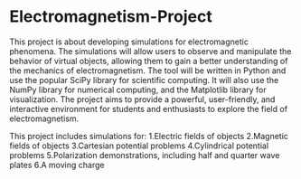 # Electromagnetism-Project
This project is about developing simulations for electromagnetic phenomena. The simulations will allow users to observe and manipulate the behavior of virtual objects, allowing them to gain a better understanding of the mechanics of electromagnetism. The tool will be written in Python and use the popular SciPy library for scientific computing. It will also use the NumPy library for numerical computing, and the Matplotlib library for visualization. The project aims to provide a powerful, user-friendly, and interactive environment for students and enthusiasts to explore the field of electromagnetism.


This project includes simulations for:
1.Electric fields of objects
2.Magnetic fields of objects
3.Cartesian potential problems
4.Cylindrical potential problems
5.Polarization demonstrations, including half and quarter wave plates
6.A moving charge
